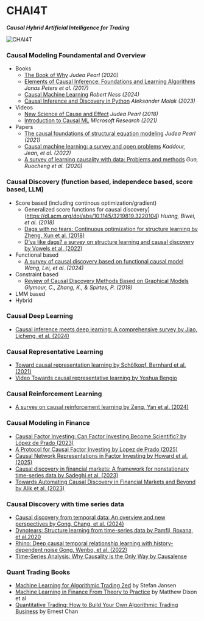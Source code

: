 # CHAI4T
***Causal Hybrid Artificial Intelligence for Trading***

![CHAI4T](https://github.com/user-attachments/assets/2bb7c862-4339-457f-9f16-1aafd89bd475)

### Causal Modeling Foundamental and Overview
- Books
  - [The Book of Why](https://www.amazon.ca/Book-Why-Science-Cause-Effect/dp/1541698967/ref=sr_1_1?crid=1OFQ6OH1HP0KZ&keywords=the+book+of+why&qid=1673832347&sprefix=the+book+of+why%2Caps%2C133&sr=8-1) *Judea Pearl (2020)*
  - [Elements of Causal Inference: Foundations and Learning Algorithms](https://www.amazon.ca/Elements-Causal-Inference-Foundations-Algorithms/dp/0262037319/ref=sr_1_2?crid=1TPOV4CZPTBM0&dib=eyJ2IjoiMSJ9.mKKIWrdHIINP3xMjfNgyHEbt9UnkNqYWjY9qTSl6-Y0iqKEmhFwdSC7CmOczaHlD.5Npmz6JaZkw6tvi7JB26SwsGncnt2BvpkTrvk8e4hpw&dib_tag=se&keywords=Causal+Inference+and+Discovery+in+Python&qid=1750385335&sprefix=causal+inference+and+discovery+in+python+%2Caps%2C49&sr=8-2) *Jonas Peters et al. (2017)*
  - [Causal Machine Learning](https://www.manning.com/books/causal-machine-learning) *Robert Ness (2024)*
  - [Causal Inference and Discovery in Python](https://www.amazon.ca/Causal-Inference-Discovery-Python-learning/dp/1804612987/ref=sr_1_1?crid=1TPOV4CZPTBM0&dib=eyJ2IjoiMSJ9.mKKIWrdHIINP3xMjfNgyHEbt9UnkNqYWjY9qTSl6-Y0iqKEmhFwdSC7CmOczaHlD.5Npmz6JaZkw6tvi7JB26SwsGncnt2BvpkTrvk8e4hpw&dib_tag=se&keywords=Causal+Inference+and+Discovery+in+Python&qid=1750385244&sprefix=causal+inference+and+discovery+in+python+%2Caps%2C49&sr=8-1) *Aleksander Molak (2023)*
- Videos
  - [New Science of Cause and Effect](https://www.youtube.com/watch?v=ZaPV1OSEpHw&list=PLzERW_Obpmv-8z4cjUpUC1ciUIFHkAMSR&index=3) *Judea Pearl (2018)*
  - [Introduction to Causal ML](https://www.youtube.com/watch?v=7Zr6_Gdd0fo&list=PLD7HFcN7LXRf9cqPMGU2N6PLhDk2d6V5M&index=2) *Microsoft Research (2021)*
- Papers
  - [The causal foundations of structural equation modeling](http://ftp.cs.ucla.edu/pub/stat_ser/r370.pdf)  *Judea Pearl (2021)*
  - [Causal machine learning: a survey and open problems](https://arxiv.org/abs/2206.15475) *Kaddour, Jean, et al. (2022)*
  - [A survey of learning causality with data: Problems and methods](https://arxiv.org/pdf/1809.09337) *Guo, Ruocheng et al. (2020)*

### Causal Discovery (function based, independece based, score based, LLM)
- Score based (including continous optimization/gradient)
  - Generalized score functions for causal discovery](https://dl.acm.org/doi/abs/10.1145/3219819.3220104) *Huang, Biwei, et al. (2018)*
  - [Dags with no tears: Continuous optimization for structure learning by Zheng, Xun et al. (2018)](https://arxiv.org/pdf/1803.01422)
  - [D’ya like dags? a survey on structure learning and causal discovery by Vowels et al. (2022)](https://spaces-cdn.owlstown.com/blobs/zc0dpw536od33iswa8v398t3libh)
- Functional based
  - [A survey of causal discovery based on functional causal model](https://www.sciencedirect.com/science/article/abs/pii/S0952197624004160) *Wang, Lei, et al. (2024)*
- Constraint based
  - [Review of Causal Discovery Methods Based on Graphical Models](https://www.frontiersin.org/journals/genetics/articles/10.3389/fgene.2019.00524/full) *Glymour, C., Zhang, K., & Spirtes, P. (2019)*
- LMM based
- Hybrid

  
### Causal Deep Learning
- [Causal inference meets deep learning: A comprehensive survey by Jiao, Licheng, et al. (2024)](https://pmc.ncbi.nlm.nih.gov/articles/PMC11384545/pdf/research.0467.pdf)

### Causal Representative Learning
- [Toward causal representation learning by Schölkopf, Bernhard et al. (2021)](https://arxiv.org/pdf/2102.11107.pdf)
- [Video Towards causal representative learning by Yoshua Bengio](https://www.youtube.com/watch?v=rKZJ0TJWvTk)

### Causal Reinforcement Learning
- [A survey on causal reinforcement learning by Zeng, Yan et al. (2024)](https://arxiv.org/pdf/2302.05209)

### Causal Modeling in Finance
- [Causal Factor Investing: Can Factor Investing Become Scientific? by López de Prado (2023)](https://papers.ssrn.com/sol3/papers.cfm?abstract_id=4205613)
- [A Protocol for Causal Factor Investing by Lopez de Prado (2025)](https://papers.ssrn.com/sol3/papers.cfm?abstract_id=5277078)
- [Causal Network Representations in Factor Investing by Howard et al. (2025)](https://onlinelibrary.wiley.com/doi/epdf/10.1002/isaf.70001)
- [Causal discovery in financial markets: A framework for nonstationary time-series data by Sadeghi et al. (2023)](https://arxiv.org/abs/2312.17375)
- [Towards Automating Causal Discovery in Financial Markets and Beyond by Alik et al. (2023)](https://papers.ssrn.com/sol3/papers.cfm?abstract_id=4679414)

### Causal Discovery with time series data
- [Causal discovery from temporal data: An overview and new perspectives by Gong, Chang, et al. (2024)](https://dl.acm.org/doi/pdf/10.1145/3705297)
- [Dynotears: Structure learning from time-series data by Pamfil, Roxana, et al.2020](https://arxiv.org/abs/2002.00498)
- [Rhino: Deep causal temporal relationship learning with history-dependent noise Gong, Wenbo, et al. (2022)](https://arxiv.org/abs/2210.14706)
- [Time-Series Analysis: Why Causality is the Only Way by Causalense](https://www.causalens.com/blog/time-series-analysis-why-causality-is-the-only-way/)

### Quant Trading Books
- [Machine Learning for Algorithmic Trading 2ed](https://www.amazon.ca/Machine-Learning-Algorithmic-Trading-alternative/dp/1839217715/ref=sr_1_5?crid=1WKCFI3B1XERF&keywords=machine+learning+for+trading&qid=1673834200&sprefix=machine+learning+for+trading%2Caps%2C116&sr=8-5) by Stefan Jansen
- [Machine Learning in Finance From Theory to Practice](https://www.amazon.ca/Machine-Learning-Finance-Theory-Practice/dp/3030410676/ref=sr_1_13?crid=1WKCFI3B1XERF&keywords=machine+learning+for+trading&qid=1673834200&sprefix=machine+learning+for+trading%2Caps%2C116&sr=8-13) by Matthew Dixon et al
- [Quantitative Trading: How to Build Your Own Algorithmic Trading Business](https://www.amazon.ca/Quantitative-Trading-Build-Algorithmic-Business/dp/1119800064/ref=pd_bxgy_img_sccl_1/134-0034359-5120134?pd_rd_w=jcpBa&content-id=amzn1.sym.17b2b149-58e2-4824-ba79-851c5f351fdc&pf_rd_p=17b2b149-58e2-4824-ba79-851c5f351fdc&pf_rd_r=592XE7GZ2HW2SWRRTQ5Z&pd_rd_wg=lFwiw&pd_rd_r=c2153cfc-c24a-4611-8308-100492d98404&pd_rd_i=1119800064&psc=1) by Ernest Chan
